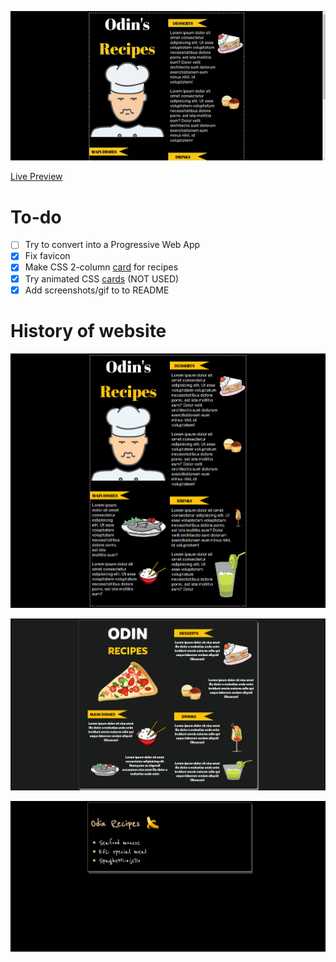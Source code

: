 ![](iterations/iteration3gif.gif)

[Live Preview](https://creme332.github.io/my-odin-projects/odin-recipes/)

# To-do

- [ ] Try to convert into a Progressive Web App
- [x] Fix favicon 
- [x] Make CSS 2-column [card](https://www.w3schools.com/howto/tryit.asp?filename=tryhow_css_two_columns_responsive) for recipes
- [x] Try animated CSS [cards](https://fireship.io/lessons/css-cards-animated/) (NOT USED)
- [x] Add screenshots/gif to to README

# History of website
![](iterations/Iteration3.png)

![](iterations/Iteration2.png)

![](iterations/Iteration1.png)